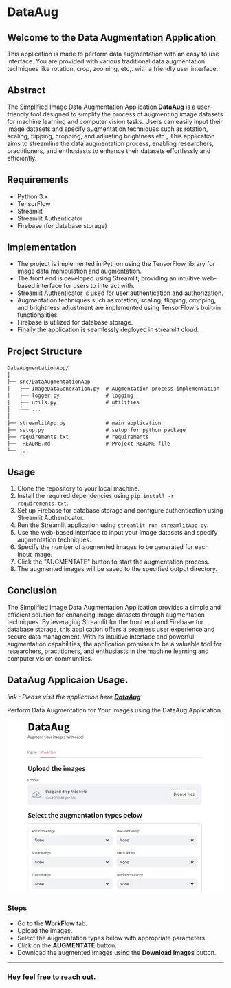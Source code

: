 # DataAug


## Welcome to the Data Augmentation Application
This application is made to perform data augmentation with an easy to use interface. You are provided with various traditional data augmentation techniques like rotation, crop, zooming, etc,. with a friendly user interface.

## Abstract
The Simplified Image Data Augmentation Application **DataAug** is a user-friendly tool designed to simplify the process of augmenting image datasets for machine learning and computer vision tasks. Users can easily input their image datasets and specify augmentation techniques such as rotation, scaling, flipping, cropping, and adjusting brightness etc., This application aims to streamline the data augmentation process, enabling researchers, practitioners, and enthusiasts to enhance their datasets effortlessly and efficiently.

## Requirements
- Python 3.x
- TensorFlow
- Streamlit
- Streamlit Authenticator
- Firebase (for database storage)

## Implementation
- The project is implemented in Python using the TensorFlow library for image data manipulation and augmentation. 
- The front end is developed using Streamlit, providing an intuitive web-based interface for users to interact with. 
- Streamlit Authenticator is used for user authentication and authorization. 
- Augmentation techniques such as rotation, scaling, flipping, cropping, and brightness  adjustment are implemented using TensorFlow's built-in functionalities. 
- Firebase is utilized for database storage.
- Finally the application is seamlessly deployed in streamlit cloud.

## Project Structure
```
DataAugmentationApp/
│
├── src/DataAugmentationApp
│   ├── ImageDataGeneration.py  # Augmentation process implementation
│   ├── logger.py               # logging
│   ├── utils.py                # utilities 
│   └── ...
│
├── streamlitApp.py             # main application
├── setup.py                    # setup for python package
├── requirements.txt            # requirements
├──  README.md                  # Project README file
└── ...
```

## Usage
1. Clone the repository to your local machine.
2. Install the required dependencies using `pip install -r requirements.txt`.
3. Set up Firebase for database storage and configure authentication using Streamlit Authenticator.
4. Run the Streamlit application using `streamlit run streamlitApp.py`.
5. Use the web-based interface to input your image datasets and specify augmentation techniques.
6. Specify the number of augmented images to be generated for each input image.
7. Click the "AUGMENTATE" button to start the augmentation process.
8. The augmented images will be saved to the specified output directory.

## Conclusion
The Simplified Image Data Augmentation Application provides a simple and efficient solution for enhancing image datasets through augmentation techniques. By leveraging Streamlit for the front end and Firebase for database storage, this application offers a seamless user experience and secure data management. With its intuitive interface and powerful augmentation capabilities, the application promises to be a valuable tool for researchers, practitioners, and enthusiasts in the machine learning and computer vision communities.


## DataAug Applicaion Usage.
*link : Please visit the application here **[DataAug](https://google.com)*** 
 
Perform Data Augmentation for Your Images using the DataAug Application.

![DataAug](DataAug_image.jpg)
### Steps
- Go to the **WorkFlow** tab.
- Upload the images.
- Select the augmentation types below with appropriate parameters.
- Click on the **AUGMENTATE** button.
- Download the augmented images using the **Download Images** button.

---

### Hey feel free to reach out.